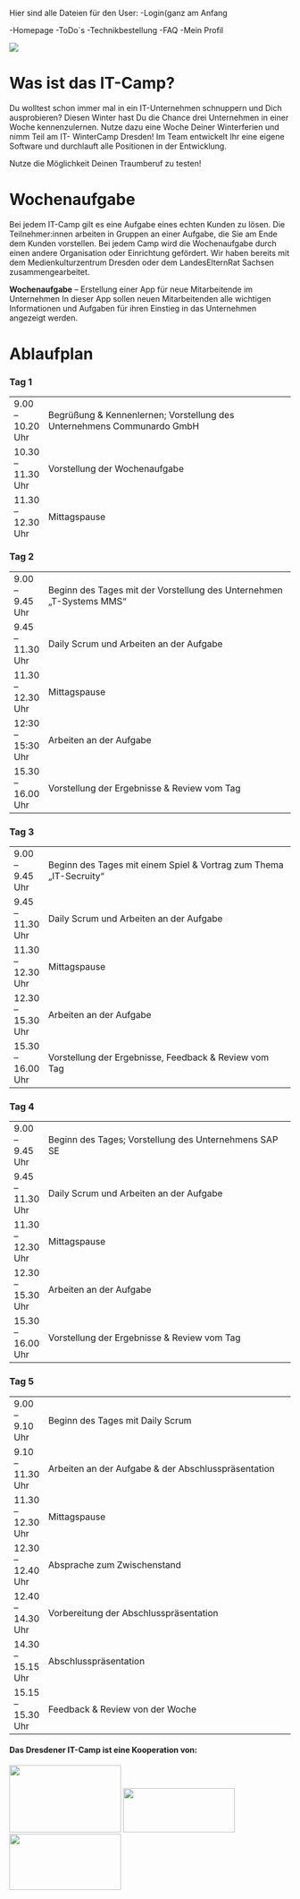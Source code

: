 Hier sind alle Dateien für den User:
-Login(ganz am Anfang

-Homepage
-ToDo´s
-Technikbestellung
-FAQ
-Mein Profil




<img src="https://itcamp-dd.de/wp-content/uploads/2020/10/Wintercamp-Header.png">
<h1>Was ist das IT-Camp?</h1>
Du wolltest schon immer mal in ein IT-Unternehmen schnuppern und Dich ausprobieren? Diesen Winter hast Du die Chance drei Unternehmen in einer Woche kennenzulernen. Nutze dazu eine Woche Deiner Winterferien und nimm Teil am IT- WinterCamp Dresden! Im Team entwickelt Ihr eine eigene Software und durchlauft alle Positionen in der Entwicklung.

Nutze die Möglichkeit Deinen Traumberuf zu testen!

<h1>Wochenaufgabe</h1>

Bei jedem IT-Camp gilt es eine Aufgabe eines echten Kunden zu lösen. Die Teilnehmer:innen arbeiten in Gruppen an einer Aufgabe, die Sie am Ende dem Kunden vorstellen. Bei jedem Camp wird die Wochenaufgabe durch einen andere Organisation oder Einrichtung gefördert. Wir haben bereits mit dem Medienkulturzentrum Dresden oder dem LandesElternRat Sachsen zusammengearbeitet.


**Wochenaufgabe** – Erstellung einer App für neue Mitarbeitende im Unternehmen
In dieser App sollen neuen Mitarbeitenden alle wichtigen Informationen und Aufgaben für ihren Einstieg in das Unternehmen angezeigt werden.

<h1>Ablaufplan</h1>
<div id="pgc-gb18-63f4a5f7aded6-0-0" class="panel-grid-cell"><div id="panel-gb18-63f4a5f7aded6-0-0-0" class="so-panel widget widget_sow-editor panel-first-child" data-index="0"><div class="so-widget-sow-editor so-widget-sow-editor-base">
<div class="siteorigin-widget-tinymce textwidget">
</div>
</div></div><div id="panel-gb18-63f4a5f7aded6-0-0-1" class="so-panel widget widget_sow-editor" data-index="1"><div class="so-widget-sow-editor so-widget-sow-editor-base"><h3 class="widget-title">Tag 1 </h3>
<div class="siteorigin-widget-tinymce textwidget">
	<table id="Tag1" style="height: 253px;" width="1057">
<tbody>
<tr>
<td style="width: 10%;">9.00 – 10.20 Uhr</td>
<td>Begrüßung &amp; Kennenlernen; Vorstellung des Unternehmens Communardo GmbH</td>
</tr>
<tr>
<td>10.30 – 11.30 Uhr</td>
<td>Vorstellung der Wochenaufgabe</td>
</tr>
<tr>
<td>11.30 – 12.30 Uhr</td>
<td>Mittagspause</td>
</tr>
<tr>
<td>12.30 – 14.00 Uhr</td>
<td>Einführung in Scrum und Vortrag zum Thema „Projektmanagement“</td>
</tr>
<tr>
<td>14.00 – 15.30 Uhr</td>
<td>Arbeiten an der Aufgabe</td>
</tr>
<tr>
<td>15.30 – 16.00 Uhr</td>
<td>Vorstellung der Ergebnisse &amp; Review vom Tag</td>
</tr>
</tbody>
</table>
</div>
</div></div><div id="panel-gb18-63f4a5f7aded6-0-0-2" class="so-panel widget widget_sow-editor" data-index="2"><div class="so-widget-sow-editor so-widget-sow-editor-base"><h3 class="widget-title">Tag 2 </h3>
<div class="siteorigin-widget-tinymce textwidget">
	<table id="Tag2">
<tbody>
<tr>
<td style="width: 10%;">9.00 – 9.45 Uhr</td>
<td>Beginn des Tages mit der Vorstellung des Unternehmen „T-Systems MMS“</td>
</tr>
<tr>
<td>9.45 – 11.30 Uhr</td>
<td>Daily Scrum und Arbeiten an der Aufgabe</td>
</tr>
<tr>
<td>11.30 – 12.30 Uhr</td>
<td>Mittagspause</td>
</tr>
<tr>
<td>12:30 – 15:30 Uhr</td>
<td>Arbeiten an der Aufgabe</td>
</tr>
<tr>
<td>15.30 – 16.00 Uhr</td>
<td>Vorstellung der Ergebnisse &amp; Review vom Tag</td>
</tr>
</tbody>
</table>
</div>
</div></div><div id="panel-gb18-63f4a5f7aded6-0-0-3" class="so-panel widget widget_sow-editor" data-index="3"><div class="so-widget-sow-editor so-widget-sow-editor-base"><h3 class="widget-title">Tag 3</h3>
<div class="siteorigin-widget-tinymce textwidget">
	<table id="Tag3">
<tbody>
<tr>
<td style="width: 10%; text-align: left;">9.00 – 9.45 Uhr</td>
<td>Beginn des Tages mit einem Spiel &amp; Vortrag zum Thema „IT-Secruity“</td>
</tr>
<tr>
<td>9.45 – 11.30 Uhr</td>
<td>Daily Scrum und Arbeiten an der Aufgabe</td>
</tr>
<tr>
<td>11.30 – 12.30 Uhr</td>
<td>Mittagspause</td>
</tr>
<tr>
<td>12.30 – 15.30 Uhr</td>
<td>Arbeiten an der Aufgabe</td>
</tr>
<tr>
<td>15.30 – 16.00 Uhr</td>
<td>Vorstellung der Ergebnisse, Feedback &amp; Review vom Tag</td>
</tr>
</tbody>
</table>
</div>
</div></div><div id="panel-gb18-63f4a5f7aded6-0-0-4" class="so-panel widget widget_sow-editor" data-index="4"><div class="so-widget-sow-editor so-widget-sow-editor-base"><h3 class="widget-title">Tag 4</h3>
<div class="siteorigin-widget-tinymce textwidget">
	<table id="Tag4">
<tbody>
<tr>
<td style="width: 10%;">9.00 – 9.45 Uhr</td>
<td>Beginn des Tages; Vorstellung des Unternehmens SAP SE</td>
</tr>
<tr>
<td>9.45 – 11.30 Uhr</td>
<td>Daily Scrum und Arbeiten an der Aufgabe</td>
</tr>
<tr>
<td>11.30 – 12.30 Uhr</td>
<td>Mittagspause</td>
</tr>
<tr>
<td>12.30 – 15.30 Uhr</td>
<td>Arbeiten an der Aufgabe</td>
</tr>
<tr>
<td>15.30 – 16.00 Uhr</td>
<td>Vorstellung der Ergebnisse &amp; Review vom Tag</td>
</tr>
</tbody>
</table>
</div>
</div></div><div id="panel-gb18-63f4a5f7aded6-0-0-5" class="so-panel widget widget_sow-editor panel-last-child" data-index="5"><div class="so-widget-sow-editor so-widget-sow-editor-base"><h3 class="widget-title">Tag 5</h3>
<div class="siteorigin-widget-tinymce textwidget">
	<table id="Tag5">
<tbody>
<tr>
<td style="width: 10%;">9.00 – 9.10 Uhr</td>
<td>Beginn des Tages mit Daily Scrum</td>
</tr>
<tr>
<td>9.10 – 11.30 Uhr</td>
<td>Arbeiten an der Aufgabe &amp; der Abschlusspräsentation</td>
</tr>
<tr>
<td>11.30 – 12.30 Uhr</td>
<td>Mittagspause</td>
</tr>
<tr>
<td>12.30 – 12.40 Uhr</td>
<td>Absprache zum Zwischenstand</td>
</tr>
<tr>
<td>12.40 – 14.30 Uhr</td>
<td>Vorbereitung der Abschlusspräsentation</td>
</tr>
<tr>
<td>14.30 – 15.15 Uhr</td>
<td>Abschlusspräsentation</td>
</tr>
<tr>
<td>15.15 – 15.30 Uhr</td>
<td>Feedback &amp; Review von der Woche</td>
</tr>
</tbody>
</table>
</div>
</div></div></div>



<div width="100%" >
<h4 id="Kooperation" class="color-match">Das Dresdener IT-Camp ist eine Kooperation von:</h4>

<a href="https://www.communardo.de/"><img src="https://itcamp-dd.de/wp-content/uploads/2022/06/Communardo-Logo_RGB_hoch_transparent-1024x642.png" height="120px" width="200"></a>
<a href="https://www.t-systems.com/de/de"><img src="https://itcamp-dd.de/wp-content/uploads/2022/06/220412_T_systemsMMS_logo_rgb_p-300x119.png" width="200" height="79"></a>
<a href="https://www.sap.com/germany/index.html"><img src="https://itcamp-dd.de/wp-content/uploads/2022/10/SAP_R_grad_scrn-300x149.png" width="200" height="100"></a>
</div>



